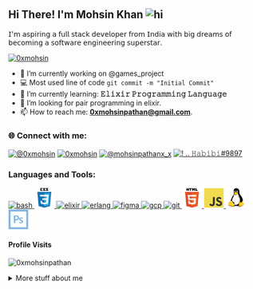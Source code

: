 ## Hi There! I'm Mohsin Khan <img src="https://user-images.githubusercontent.com/1303154/88677602-1635ba80-d120-11ea-84d8-d263ba5fc3c0.gif" width="28px" height="28px" alt="hi">
𝖨'𝗆 𝖺𝗌𝗉𝗂𝗋𝗂𝗇𝗀 𝖺 𝖿𝗎𝗅𝗅 𝗌𝗍𝖺𝖼𝗄 𝖽𝖾𝗏𝖾𝗅𝗈𝗉𝖾𝗋 𝖿𝗋𝗈𝗆 𝖨𝗇𝖽𝗂𝖺 𝗐𝗂𝗍𝗁 𝖻𝗂𝗀 𝖽𝗋𝖾𝖺𝗆𝗌 𝗈𝖿 𝖻𝖾𝖼𝗈𝗆𝗂𝗇𝗀 𝖺 𝗌𝗈𝖿𝗍𝗐𝖺𝗋𝖾 𝖾𝗇𝗀𝗂𝗇𝖾𝖾𝗋𝗂𝗇𝗀 𝗌𝗎𝗉𝖾𝗋𝗌𝗍𝖺𝗋.

<p align="left"> <a href="https://twitter.com/0xmohsin" target="blank"><img src="https://img.shields.io/twitter/follow/0xmohsin?logo=twitter&style=for-the-badge" alt="0xmohsin" /></a> </p>

<!--  <img align="right" alt="Coding" width="400" src="https://media2.giphy.com/media/mTPjPA6SSXgTsnZ1Dh/giphy.gif?cid=ecf05e47xn6apn13vsuckslu24ow1fyeyt2ldv27hk2tpyi3&rid=giphy.gif&ct=g"> -->

- 🔭 I’m currently working on @games_project
- :computer: Most used line of code `git commit -m "Initial Commit"`
- 🌱 I’m currently learning: **𝙴𝚕𝚒𝚡𝚒𝚛 𝙿𝚛𝚘𝚐𝚛𝚊𝚖𝚖𝚒𝚗𝚐 𝙻𝚊𝚗𝚐𝚞𝚊𝚐𝚎**
- 🤔 I’m looking for pair programming in elixir.
- 📫 How to reach me: **0xmohsinpathan@gmail.com**.



<h3 align="left">🌐 Connect with me:</h3>
<p align="left">
<a href="https://codepen.io/@0xmohsin" target="blank"><img align="center" src="https://raw.githubusercontent.com/rahuldkjain/github-profile-readme-generator/master/src/images/icons/Social/codepen.svg" alt="@0xmohsin" height="30" width="40" /></a>
<a href="https://twitter.com/0xmohsin" target="blank"><img align="center" src="https://raw.githubusercontent.com/rahuldkjain/github-profile-readme-generator/master/src/images/icons/Social/twitter.svg" alt="0xmohsin" height="30" width="40" /></a>
<a href="https://instagram.com/@mohsinpathanx_x" target="blank"><img align="center" src="https://raw.githubusercontent.com/rahuldkjain/github-profile-readme-generator/master/src/images/icons/Social/instagram.svg" alt="@mohsinpathanx_x" height="30" width="40" /></a>
<a href="https://discord.gg/! .. 𝙷𝚊𝚋𝚒𝚋𝚒#9897" target="blank"><img align="center" src="https://raw.githubusercontent.com/rahuldkjain/github-profile-readme-generator/master/src/images/icons/Social/discord.svg" alt="! .. 𝙷𝚊𝚋𝚒𝚋𝚒#9897" height="30" width="40" /></a>
</p>

<h3 align="left">Languages and Tools:</h3>
<p align="left"> <a href="https://www.gnu.org/software/bash/" target="_blank" rel="noreferrer"> <img src="https://www.vectorlogo.zone/logos/gnu_bash/gnu_bash-icon.svg" alt="bash" width="40" height="40"/> </a> <a href="https://www.w3schools.com/css/" target="_blank" rel="noreferrer"> <img src="https://raw.githubusercontent.com/devicons/devicon/master/icons/css3/css3-original-wordmark.svg" alt="css3" width="40" height="40"/> </a> <a href="https://elixir-lang.org" target="_blank" rel="noreferrer"> <img src="https://www.vectorlogo.zone/logos/elixir-lang/elixir-lang-icon.svg" alt="elixir" width="40" height="40"/> </a> <a href="https://www.erlang.org/" target="_blank" rel="noreferrer"> <img src="https://www.vectorlogo.zone/logos/erlang/erlang-official.svg" alt="erlang" width="40" height="40"/> </a> <a href="https://www.figma.com/" target="_blank" rel="noreferrer"> <img src="https://www.vectorlogo.zone/logos/figma/figma-icon.svg" alt="figma" width="40" height="40"/> </a> <a href="https://cloud.google.com" target="_blank" rel="noreferrer"> <img src="https://www.vectorlogo.zone/logos/google_cloud/google_cloud-icon.svg" alt="gcp" width="40" height="40"/> </a> <a href="https://git-scm.com/" target="_blank" rel="noreferrer"> <img src="https://www.vectorlogo.zone/logos/git-scm/git-scm-icon.svg" alt="git" width="40" height="40"/> </a> <a href="https://www.w3.org/html/" target="_blank" rel="noreferrer"> <img src="https://raw.githubusercontent.com/devicons/devicon/master/icons/html5/html5-original-wordmark.svg" alt="html5" width="40" height="40"/> </a> <a href="https://developer.mozilla.org/en-US/docs/Web/JavaScript" target="_blank" rel="noreferrer"> <img src="https://raw.githubusercontent.com/devicons/devicon/master/icons/javascript/javascript-original.svg" alt="javascript" width="40" height="40"/> </a> <a href="https://www.linux.org/" target="_blank" rel="noreferrer"> <img src="https://raw.githubusercontent.com/devicons/devicon/master/icons/linux/linux-original.svg" alt="linux" width="40" height="40"/> </a> <a href="https://www.photoshop.com/en" target="_blank" rel="noreferrer"> <img src="https://raw.githubusercontent.com/devicons/devicon/master/icons/photoshop/photoshop-line.svg" alt="photoshop" width="40" height="40"/> </a> </p>


#### Profile Visits 

<p align="left"> <img src="https://komarev.com/ghpvc/?username=0xmohsinpathan&label=Profile%20views&color=0e75b6&style=flat" alt="0xmohsinpathan" /> </p>

<details>
<summary>
  More stuff about me
</summary>
  <br >
  
 
  
 **About Me:** I have a background in commerce, but my true passion lies in programming. Over the past two years, I've honed my programming skills through both formal education and hands-on experience. In my free time, you'll often find me in the gym or coding away on a personal project. I love the challenge of solving problems through code, and I'm always eager to learn more. My diverse interests and experiences have taught me to be open to new opportunities and to pursue what I love.
  
  
## 📊 **Github Stats :**
  
 <p><img align="left" src="https://github-readme-stats.vercel.app/api/top-langs?username=0xmohsinpathan&show_icons=true&locale=en&layout=compact" alt="0xmohsinpathan" /></p>
  

  
<p>&nbsp;<img align="center" src="https://github-readme-stats.vercel.app/api?username=0xmohsinpathan&show_icons=true&locale=en" alt="0xmohsinpathan" /></p>

</details>
